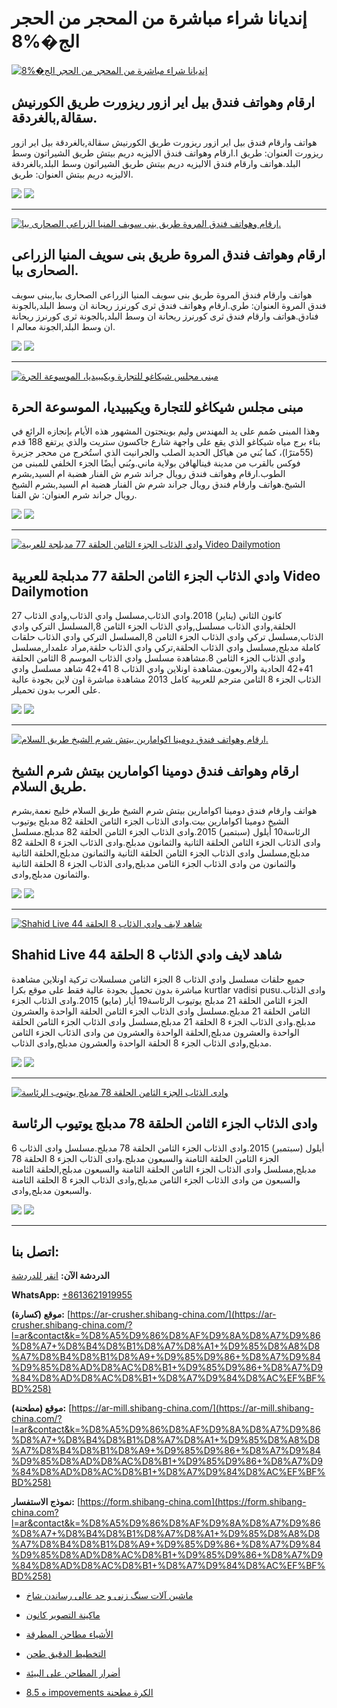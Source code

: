 # إنديانا شراء مباشرة من المحجر من الحجر الج�%8

<a href="https://swt.shibang-china.com/?l=ar&img&k=%D8%A5%D9%86%D8%AF%D9%8A%D8%A7%D9%86%D8%A7+%D8%B4%D8%B1%D8%A7%D8%A1+%D9%85%D8%A8%D8%A7%D8%B4%D8%B1%D8%A9+%D9%85%D9%86+%D8%A7%D9%84%D9%85%D8%AD%D8%AC%D8%B1+%D9%85%D9%86+%D8%A7%D9%84%D8%AD%D8%AC%D8%B1+%D8%A7%D9%84%D8%AC%EF%BF%BD%258" target="_blank">![إنديانا شراء مباشرة من المحجر من الحجر الج�%8](http://static.shibang-china.com/all-800x300/608.jpg)</a>

## ارقام وهواتف فندق بيل اير ازور ريزورت طريق الكورنيش سقالة,بالغردقة.
هواتف وارقام فندق بيل اير ازور ريزورت طريق الكورنيش سقالة,بالغردقة بيل اير ازور ريزورت العنوان: طريق ا.ارقام وهواتف فندق الاليزيه دريم بيتش طريق الشيراتون وسط البلد.هواتف وارقام فندق الاليزيه دريم بيتش طريق الشيراتون وسط البلد,بالغردقة الاليزيه دريم بيتش العنوان: طريق.


<a href="https://whatsapp.shibangsoft.com/WhatsApp.php" target="_blank" title="WhatsApp">![](http://static.shibang-china.com/icon/whatsapp.png)</a> <a href="https://swt.shibang-china.com/?l=ar&icon&k=%D8%A5%D9%86%D8%AF%D9%8A%D8%A7%D9%86%D8%A7+%D8%B4%D8%B1%D8%A7%D8%A1+%D9%85%D8%A8%D8%A7%D8%B4%D8%B1%D8%A9+%D9%85%D9%86+%D8%A7%D9%84%D9%85%D8%AD%D8%AC%D8%B1+%D9%85%D9%86+%D8%A7%D9%84%D8%AD%D8%AC%D8%B1+%D8%A7%D9%84%D8%AC%EF%BF%BD%258" target="_blank">![](http://static.shibang-china.com/icon/chat-ar.png)</a>

---

<a href="https://swt.shibang-china.com/?l=ar&img&k=%D8%A5%D9%86%D8%AF%D9%8A%D8%A7%D9%86%D8%A7+%D8%B4%D8%B1%D8%A7%D8%A1+%D9%85%D8%A8%D8%A7%D8%B4%D8%B1%D8%A9+%D9%85%D9%86+%D8%A7%D9%84%D9%85%D8%AD%D8%AC%D8%B1+%D9%85%D9%86+%D8%A7%D9%84%D8%AD%D8%AC%D8%B1+%D8%A7%D9%84%D8%AC%EF%BF%BD%258" target="_blank">![ارقام وهواتف فندق المروة طريق بنى سويف المنيا الزراعى الصحارى ببا.](http://static.shibang-china.com/all-800x300/232.jpg)</a>

## ارقام وهواتف فندق المروة طريق بنى سويف المنيا الزراعى الصحارى ببا.
هواتف وارقام فندق المروة طريق بنى سويف المنيا الزراعى الصحارى ببا,ببنى سويف فندق المروة العنوان: طري.ارقام وهواتف فندق ثرى كورنرز ريحانة ان وسط البلد,بالجونة فنادق.هواتف وارقام فندق ثرى كورنرز ريحانة ان وسط البلد,بالجونة ثرى كورنرز ريحانة ان وسط البلد,الجونة معالم ا.


<a href="https://whatsapp.shibangsoft.com/WhatsApp.php" target="_blank" title="WhatsApp">![](http://static.shibang-china.com/icon/whatsapp.png)</a> <a href="https://swt.shibang-china.com/?l=ar&icon&k=%D8%A5%D9%86%D8%AF%D9%8A%D8%A7%D9%86%D8%A7+%D8%B4%D8%B1%D8%A7%D8%A1+%D9%85%D8%A8%D8%A7%D8%B4%D8%B1%D8%A9+%D9%85%D9%86+%D8%A7%D9%84%D9%85%D8%AD%D8%AC%D8%B1+%D9%85%D9%86+%D8%A7%D9%84%D8%AD%D8%AC%D8%B1+%D8%A7%D9%84%D8%AC%EF%BF%BD%258" target="_blank">![](http://static.shibang-china.com/icon/chat-ar.png)</a>

---

<a href="https://swt.shibang-china.com/?l=ar&img&k=%D8%A5%D9%86%D8%AF%D9%8A%D8%A7%D9%86%D8%A7+%D8%B4%D8%B1%D8%A7%D8%A1+%D9%85%D8%A8%D8%A7%D8%B4%D8%B1%D8%A9+%D9%85%D9%86+%D8%A7%D9%84%D9%85%D8%AD%D8%AC%D8%B1+%D9%85%D9%86+%D8%A7%D9%84%D8%AD%D8%AC%D8%B1+%D8%A7%D9%84%D8%AC%EF%BF%BD%258" target="_blank">![مبنى مجلس شيكاغو للتجارة ويكيبيديا، الموسوعة الحرة](http://static.shibang-china.com/all-800x300/697.jpg)</a>

## مبنى مجلس شيكاغو للتجارة ويكيبيديا، الموسوعة الحرة
وهذا المبنى صُمم على يد المهندس وليم بوينجتون المشهور هذه الأيام بإنجازه الرائع في بناء برج مياه شيكاغو الذي يقع على واجهة شارع جاكسون ستريت والذي يرتفع 188 قدم (55مترًا)، كما بُني من هياكل الحديد الصلب والجرانيت الذي استُخرج من محجر جزيرة فوكس بالقرب من مدينة فينالهافن بولاية ماني.وبُني أيضًا الجزء الخلفي للمبنى من الطوب.ارقام وهواتف فندق رويال جراند شرم ش الفنار هضبة ام السيد,بشرم الشيخ.هواتف وارقام فندق رويال جراند شرم ش الفنار هضبة ام السيد,بشرم الشيخ رويال جراند شرم العنوان: ش الفنا.


<a href="https://whatsapp.shibangsoft.com/WhatsApp.php" target="_blank" title="WhatsApp">![](http://static.shibang-china.com/icon/whatsapp.png)</a> <a href="https://swt.shibang-china.com/?l=ar&icon&k=%D8%A5%D9%86%D8%AF%D9%8A%D8%A7%D9%86%D8%A7+%D8%B4%D8%B1%D8%A7%D8%A1+%D9%85%D8%A8%D8%A7%D8%B4%D8%B1%D8%A9+%D9%85%D9%86+%D8%A7%D9%84%D9%85%D8%AD%D8%AC%D8%B1+%D9%85%D9%86+%D8%A7%D9%84%D8%AD%D8%AC%D8%B1+%D8%A7%D9%84%D8%AC%EF%BF%BD%258" target="_blank">![](http://static.shibang-china.com/icon/chat-ar.png)</a>

---

<a href="https://swt.shibang-china.com/?l=ar&img&k=%D8%A5%D9%86%D8%AF%D9%8A%D8%A7%D9%86%D8%A7+%D8%B4%D8%B1%D8%A7%D8%A1+%D9%85%D8%A8%D8%A7%D8%B4%D8%B1%D8%A9+%D9%85%D9%86+%D8%A7%D9%84%D9%85%D8%AD%D8%AC%D8%B1+%D9%85%D9%86+%D8%A7%D9%84%D8%AD%D8%AC%D8%B1+%D8%A7%D9%84%D8%AC%EF%BF%BD%258" target="_blank">![وادي الذئاب الجزء الثامن الحلقة 77 مدبلجة للعربية Video Dailymotion](http://static.shibang-china.com/all-800x300/628.jpg)</a>

## وادي الذئاب الجزء الثامن الحلقة 77 مدبلجة للعربية Video Dailymotion
27 كانون الثاني (يناير) 2018.وادي الذئاب,مسلسل وادي الذئاب,وادي الذئاب الحلقة,وادي الذئاب مسلسل,وادي الذئاب الجزء الثامن 8,المسلسل التركي وادي الذئاب,مسلسل تركي وادي الذئاب الجزء الثامن 8,المسلسل التركي وادي الذئاب حلقات كاملة مدبلج,مسلسل وادي الذئاب الحلقة,تركي وادي الذئاب حلقة,مراد علمدار,مسلسل وادي الذئاب الجزء الثامن 8.مشاهدة مسلسل وادي الذئاب الموسم 8 الثامن الحلقة 41+42 الحادية والاربعون.مشاهدة اونلاين وادي الذئاب 8 41+42 شاهد مسلسل وادي الذئاب الجزء 8 الثامن مترجم للعربية كامل 2013 مشاهدة مباشرة اون لاين بجودة عالية على العرب بدون تحميلر.


<a href="https://whatsapp.shibangsoft.com/WhatsApp.php" target="_blank" title="WhatsApp">![](http://static.shibang-china.com/icon/whatsapp.png)</a> <a href="https://swt.shibang-china.com/?l=ar&icon&k=%D8%A5%D9%86%D8%AF%D9%8A%D8%A7%D9%86%D8%A7+%D8%B4%D8%B1%D8%A7%D8%A1+%D9%85%D8%A8%D8%A7%D8%B4%D8%B1%D8%A9+%D9%85%D9%86+%D8%A7%D9%84%D9%85%D8%AD%D8%AC%D8%B1+%D9%85%D9%86+%D8%A7%D9%84%D8%AD%D8%AC%D8%B1+%D8%A7%D9%84%D8%AC%EF%BF%BD%258" target="_blank">![](http://static.shibang-china.com/icon/chat-ar.png)</a>

---

<a href="https://swt.shibang-china.com/?l=ar&img&k=%D8%A5%D9%86%D8%AF%D9%8A%D8%A7%D9%86%D8%A7+%D8%B4%D8%B1%D8%A7%D8%A1+%D9%85%D8%A8%D8%A7%D8%B4%D8%B1%D8%A9+%D9%85%D9%86+%D8%A7%D9%84%D9%85%D8%AD%D8%AC%D8%B1+%D9%85%D9%86+%D8%A7%D9%84%D8%AD%D8%AC%D8%B1+%D8%A7%D9%84%D8%AC%EF%BF%BD%258" target="_blank">![ارقام وهواتف فندق دومينا اكوامارين بيتش شرم الشيخ طريق السلام.](http://static.shibang-china.com/all-800x300/1466.jpg)</a>

## ارقام وهواتف فندق دومينا اكوامارين بيتش شرم الشيخ طريق السلام.
هواتف وارقام فندق دومينا اكوامارين بيتش شرم الشيخ طريق السلام خليج نعمة,بشرم الشيخ دومينا اكوامارين بيت.وادى الذئاب الجزء الثامن الحلقة 82 مدبلج يوتيوب الرئاسة10 أيلول (سبتمبر) 2015.وادى الذئاب الجزء الثامن الحلقة 82 مدبلج.مسلسل وادى الذئاب الجزء الثامن الحلقة الثانية والثمانون مدبلج.وادى الذئاب الجزء 8 الحلقة 82 مدبلج,مسلسل وادى الذئاب الجزء الثامن الحلقة الثانية والثمانون مدبلج,الحلقة الثانية والثمانون من وادى الذئاب الجزء الثامن مدبلج,وادى الذئاب الجزء 8 الحلقة الثانية والثمانون مدبلج,وادى.


<a href="https://whatsapp.shibangsoft.com/WhatsApp.php" target="_blank" title="WhatsApp">![](http://static.shibang-china.com/icon/whatsapp.png)</a> <a href="https://swt.shibang-china.com/?l=ar&icon&k=%D8%A5%D9%86%D8%AF%D9%8A%D8%A7%D9%86%D8%A7+%D8%B4%D8%B1%D8%A7%D8%A1+%D9%85%D8%A8%D8%A7%D8%B4%D8%B1%D8%A9+%D9%85%D9%86+%D8%A7%D9%84%D9%85%D8%AD%D8%AC%D8%B1+%D9%85%D9%86+%D8%A7%D9%84%D8%AD%D8%AC%D8%B1+%D8%A7%D9%84%D8%AC%EF%BF%BD%258" target="_blank">![](http://static.shibang-china.com/icon/chat-ar.png)</a>

---

<a href="https://swt.shibang-china.com/?l=ar&img&k=%D8%A5%D9%86%D8%AF%D9%8A%D8%A7%D9%86%D8%A7+%D8%B4%D8%B1%D8%A7%D8%A1+%D9%85%D8%A8%D8%A7%D8%B4%D8%B1%D8%A9+%D9%85%D9%86+%D8%A7%D9%84%D9%85%D8%AD%D8%AC%D8%B1+%D9%85%D9%86+%D8%A7%D9%84%D8%AD%D8%AC%D8%B1+%D8%A7%D9%84%D8%AC%EF%BF%BD%258" target="_blank">![Shahid Live شاهد لايف وادي الذئاب 8 الحلقة 44](http://static.shibang-china.com/all-800x300/658.jpg)</a>

## Shahid Live شاهد لايف وادي الذئاب 8 الحلقة 44
جميع حلقات مسلسل وادي الذئاب 8 الجزء الثامن مسلسلات تركية اونلاين مشاهدة مباشرة بدون تحميل بجودة عالية فقط على موقع بكرا kurtlar vadisi pusu.وادى الذئاب الجزء الثامن الحلقة 21 مدبلج يوتيوب الرئاسة19 أيار (مايو) 2015.وادى الذئاب الجزء الثامن الحلقة 21 مدبلج.مسلسل وادى الذئاب الجزء الثامن الحلقة الواحدة والعشرون مدبلج.وادى الذئاب الجزء 8 الحلقة 21 مدبلج,مسلسل وادى الذئاب الجزء الثامن الحلقة الواحدة والعشرون مدبلج,الحلقة الواحدة والعشرون من وادى الذئاب الجزء الثامن مدبلج,وادى الذئاب الجزء 8 الحلقة الواحدة والعشرون مدبلج,وادى الذئاب.


<a href="https://whatsapp.shibangsoft.com/WhatsApp.php" target="_blank" title="WhatsApp">![](http://static.shibang-china.com/icon/whatsapp.png)</a> <a href="https://swt.shibang-china.com/?l=ar&icon&k=%D8%A5%D9%86%D8%AF%D9%8A%D8%A7%D9%86%D8%A7+%D8%B4%D8%B1%D8%A7%D8%A1+%D9%85%D8%A8%D8%A7%D8%B4%D8%B1%D8%A9+%D9%85%D9%86+%D8%A7%D9%84%D9%85%D8%AD%D8%AC%D8%B1+%D9%85%D9%86+%D8%A7%D9%84%D8%AD%D8%AC%D8%B1+%D8%A7%D9%84%D8%AC%EF%BF%BD%258" target="_blank">![](http://static.shibang-china.com/icon/chat-ar.png)</a>

---

<a href="https://swt.shibang-china.com/?l=ar&img&k=%D8%A5%D9%86%D8%AF%D9%8A%D8%A7%D9%86%D8%A7+%D8%B4%D8%B1%D8%A7%D8%A1+%D9%85%D8%A8%D8%A7%D8%B4%D8%B1%D8%A9+%D9%85%D9%86+%D8%A7%D9%84%D9%85%D8%AD%D8%AC%D8%B1+%D9%85%D9%86+%D8%A7%D9%84%D8%AD%D8%AC%D8%B1+%D8%A7%D9%84%D8%AC%EF%BF%BD%258" target="_blank">![وادى الذئاب الجزء الثامن الحلقة 78 مدبلج يوتيوب الرئاسة](http://static.shibang-china.com/all-800x300/595.jpg)</a>

## وادى الذئاب الجزء الثامن الحلقة 78 مدبلج يوتيوب الرئاسة
6 أيلول (سبتمبر) 2015.وادى الذئاب الجزء الثامن الحلقة 78 مدبلج.مسلسل وادى الذئاب الجزء الثامن الحلقة الثامنة والسبعون مدبلج.وادى الذئاب الجزء 8 الحلقة 78 مدبلج,مسلسل وادى الذئاب الجزء الثامن الحلقة الثامنة والسبعون مدبلج,الحلقة الثامنة والسبعون من وادى الذئاب الجزء الثامن مدبلج,وادى الذئاب الجزء 8 الحلقة الثامنة والسبعون مدبلج,وادى.

<a href="https://whatsapp.shibangsoft.com/WhatsApp.php" target="_blank" title="WhatsApp">![](http://static.shibang-china.com/icon/whatsapp.png)</a> <a href="https://swt.shibang-china.com/?l=ar&icon&k=%D8%A5%D9%86%D8%AF%D9%8A%D8%A7%D9%86%D8%A7+%D8%B4%D8%B1%D8%A7%D8%A1+%D9%85%D8%A8%D8%A7%D8%B4%D8%B1%D8%A9+%D9%85%D9%86+%D8%A7%D9%84%D9%85%D8%AD%D8%AC%D8%B1+%D9%85%D9%86+%D8%A7%D9%84%D8%AD%D8%AC%D8%B1+%D8%A7%D9%84%D8%AC%EF%BF%BD%258" target="_blank">![](http://static.shibang-china.com/icon/chat-ar.png)</a>

---
## اتصل بنا:

**الدردشة الآن:** [انقر للدردشة](https://swt.shibang-china.com?l=ar&contact&k=%D8%A5%D9%86%D8%AF%D9%8A%D8%A7%D9%86%D8%A7+%D8%B4%D8%B1%D8%A7%D8%A1+%D9%85%D8%A8%D8%A7%D8%B4%D8%B1%D8%A9+%D9%85%D9%86+%D8%A7%D9%84%D9%85%D8%AD%D8%AC%D8%B1+%D9%85%D9%86+%D8%A7%D9%84%D8%AD%D8%AC%D8%B1+%D8%A7%D9%84%D8%AC%EF%BF%BD%258)

**WhatsApp:**  [+8613621919955](https://whatsapp.shibangsoft.com/WhatsApp.php)

**موقع (كسارة):** [https://ar-crusher.shibang-china.com/](https://ar-crusher.shibang-china.com/?l=ar&contact&k=%D8%A5%D9%86%D8%AF%D9%8A%D8%A7%D9%86%D8%A7+%D8%B4%D8%B1%D8%A7%D8%A1+%D9%85%D8%A8%D8%A7%D8%B4%D8%B1%D8%A9+%D9%85%D9%86+%D8%A7%D9%84%D9%85%D8%AD%D8%AC%D8%B1+%D9%85%D9%86+%D8%A7%D9%84%D8%AD%D8%AC%D8%B1+%D8%A7%D9%84%D8%AC%EF%BF%BD%258)

**موقع (مطحنة):** [https://ar-mill.shibang-china.com/](https://ar-mill.shibang-china.com/?l=ar&contact&k=%D8%A5%D9%86%D8%AF%D9%8A%D8%A7%D9%86%D8%A7+%D8%B4%D8%B1%D8%A7%D8%A1+%D9%85%D8%A8%D8%A7%D8%B4%D8%B1%D8%A9+%D9%85%D9%86+%D8%A7%D9%84%D9%85%D8%AD%D8%AC%D8%B1+%D9%85%D9%86+%D8%A7%D9%84%D8%AD%D8%AC%D8%B1+%D8%A7%D9%84%D8%AC%EF%BF%BD%258)

**نموذج الاستفسار:** [https://form.shibang-china.com](https://form.shibang-china.com?l=ar&contact&k=%D8%A5%D9%86%D8%AF%D9%8A%D8%A7%D9%86%D8%A7+%D8%B4%D8%B1%D8%A7%D8%A1+%D9%85%D8%A8%D8%A7%D8%B4%D8%B1%D8%A9+%D9%85%D9%86+%D8%A7%D9%84%D9%85%D8%AD%D8%AC%D8%B1+%D9%85%D9%86+%D8%A7%D9%84%D8%AD%D8%AC%D8%B1+%D8%A7%D9%84%D8%AC%EF%BF%BD%258)

* [ماشین آلات سنگ زنی و حد عالی رساندن شاخ](../21/%D9%85%D8%A7%D8%B4%DB%8C%D9%86%20%D8%A2%D9%84%D8%A7%D8%AA%20%D8%B3%D9%86%DA%AF%20%D8%B2%D9%86%DB%8C%20%D9%88%20%D8%AD%D8%AF%20%D8%B9%D8%A7%D9%84%DB%8C%20%D8%B1%D8%B3%D8%A7%D9%86%D8%AF%D9%86%20%D8%B4%D8%A7%D8%AE.md)

* [ماكينة التصوير كانون](../21/%D9%85%D8%A7%D9%83%D9%8A%D9%86%D8%A9%20%D8%A7%D9%84%D8%AA%D8%B5%D9%88%D9%8A%D8%B1%20%D9%83%D8%A7%D9%86%D9%88%D9%86.md)

* [الأشياء مطاحن المطرقة](../23/%D8%A7%D9%84%D8%A3%D8%B4%D9%8A%D8%A7%D8%A1%20%D9%85%D8%B7%D8%A7%D8%AD%D9%86%20%D8%A7%D9%84%D9%85%D8%B7%D8%B1%D9%82%D8%A9.md)

* [التخطيط الدقيق طحن](../25/%D8%A7%D9%84%D8%AA%D8%AE%D8%B7%D9%8A%D8%B7%20%D8%A7%D9%84%D8%AF%D9%82%D9%8A%D9%82%20%D8%B7%D8%AD%D9%86.md)

* [أضرار المطاحن على البيئة](../22/%D8%A3%D8%B6%D8%B1%D8%A7%D8%B1%20%D8%A7%D9%84%D9%85%D8%B7%D8%A7%D8%AD%D9%86%20%D8%B9%D9%84%D9%89%20%D8%A7%D9%84%D8%A8%D9%8A%D8%A6%D8%A9.md)

* [8.5 ه impovements الكرة مطحنة](../24/8.5%20%D9%87%20impovements%20%D8%A7%D9%84%D9%83%D8%B1%D8%A9%20%D9%85%D8%B7%D8%AD%D9%86%D8%A9.md)